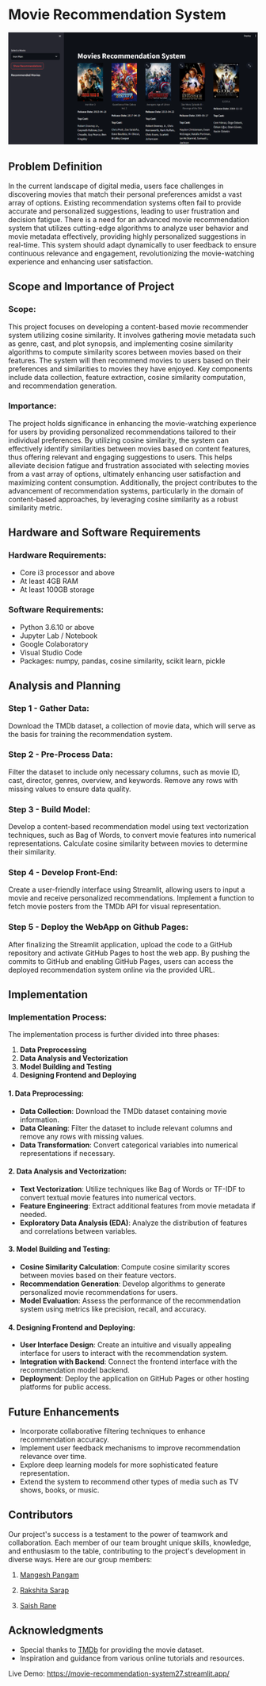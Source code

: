 # Movie Recommendation System

![Movie Recommendation System](final.png)

## Problem Definition

In the current landscape of digital media, users face challenges in discovering movies that match their personal preferences amidst a vast array of options. Existing recommendation systems often fail to provide accurate and personalized suggestions, leading to user frustration and decision fatigue. There is a need for an advanced movie recommendation system that utilizes cutting-edge algorithms to analyze user behavior and movie metadata effectively, providing highly personalized suggestions in real-time. This system should adapt dynamically to user feedback to ensure continuous relevance and engagement, revolutionizing the movie-watching experience and enhancing user satisfaction.

## Scope and Importance of Project

### Scope:

This project focuses on developing a content-based movie recommender system utilizing cosine similarity. It involves gathering movie metadata such as genre, cast, and plot synopsis, and implementing cosine similarity algorithms to compute similarity scores between movies based on their features. The system will then recommend movies to users based on their preferences and similarities to movies they have enjoyed. Key components include data collection, feature extraction, cosine similarity computation, and recommendation generation.

### Importance:

The project holds significance in enhancing the movie-watching experience for users by providing personalized recommendations tailored to their individual preferences. By utilizing cosine similarity, the system can effectively identify similarities between movies based on content features, thus offering relevant and engaging suggestions to users. This helps alleviate decision fatigue and frustration associated with selecting movies from a vast array of options, ultimately enhancing user satisfaction and maximizing content consumption. Additionally, the project contributes to the advancement of recommendation systems, particularly in the domain of content-based approaches, by leveraging cosine similarity as a robust similarity metric.

## Hardware and Software Requirements

### Hardware Requirements:

- Core i3 processor and above
- At least 4GB RAM
- At least 100GB storage

### Software Requirements:

- Python 3.6.10 or above
- Jupyter Lab / Notebook
- Google Colaboratory
- Visual Studio Code
- Packages: numpy, pandas, cosine similarity, scikit learn, pickle

## Analysis and Planning

### Step 1 - Gather Data:

Download the TMDb dataset, a collection of movie data, which will serve as the basis for training the recommendation system.

### Step 2 - Pre-Process Data:

Filter the dataset to include only necessary columns, such as movie ID, cast, director, genres, overview, and keywords. Remove any rows with missing values to ensure data quality.

### Step 3 - Build Model:

Develop a content-based recommendation model using text vectorization techniques, such as Bag of Words, to convert movie features into numerical representations. Calculate cosine similarity between movies to determine their similarity.

### Step 4 - Develop Front-End:

Create a user-friendly interface using Streamlit, allowing users to input a movie and receive personalized recommendations. Implement a function to fetch movie posters from the TMDb API for visual representation.

### Step 5 - Deploy the WebApp on Github Pages:

After finalizing the Streamlit application, upload the code to a GitHub repository and activate GitHub Pages to host the web app. By pushing the commits to GitHub and enabling GitHub Pages, users can access the deployed recommendation system online via the provided URL.

## Implementation

### Implementation Process:

The implementation process is further divided into three phases:

1. **Data Preprocessing**
2. **Data Analysis and Vectorization**
3. **Model Building and Testing**
4. **Designing Frontend and Deploying**

#### 1. Data Preprocessing:

- **Data Collection**: Download the TMDb dataset containing movie information.
- **Data Cleaning**: Filter the dataset to include relevant columns and remove any rows with missing values.
- **Data Transformation**: Convert categorical variables into numerical representations if necessary.

#### 2. Data Analysis and Vectorization:

- **Text Vectorization**: Utilize techniques like Bag of Words or TF-IDF to convert textual movie features into numerical vectors.
- **Feature Engineering**: Extract additional features from movie metadata if needed.
- **Exploratory Data Analysis (EDA)**: Analyze the distribution of features and correlations between variables.

#### 3. Model Building and Testing:

- **Cosine Similarity Calculation**: Compute cosine similarity scores between movies based on their feature vectors.
- **Recommendation Generation**: Develop algorithms to generate personalized movie recommendations for users.
- **Model Evaluation**: Assess the performance of the recommendation system using metrics like precision, recall, and accuracy.

#### 4. Designing Frontend and Deploying:

- **User Interface Design**: Create an intuitive and visually appealing interface for users to interact with the recommendation system.
- **Integration with Backend**: Connect the frontend interface with the recommendation model backend.
- **Deployment**: Deploy the application on GitHub Pages or other hosting platforms for public access.

## Future Enhancements

- Incorporate collaborative filtering techniques to enhance recommendation accuracy.
- Implement user feedback mechanisms to improve recommendation relevance over time.
- Explore deep learning models for more sophisticated feature representation.
- Extend the system to recommend other types of media such as TV shows, books, or music.

## Contributors

Our project's success is a testament to the power of teamwork and collaboration. Each member of our team brought unique skills, knowledge, and enthusiasm to the table, contributing to the project's development in diverse ways.
Here are our group members:

1. [Mangesh Pangam](https://github.com/Mangesh2704)

2. [Rakshita Sarap](https://github.com/RakshitaSarap)

3. [Saish Rane](https://github.com/saishrane-11)

## Acknowledgments

- Special thanks to [TMDb](https://www.themoviedb.org/) for providing the movie dataset.
- Inspiration and guidance from various online tutorials and resources.

Live Demo: https://movie-recommendation-system27.streamlit.app/
